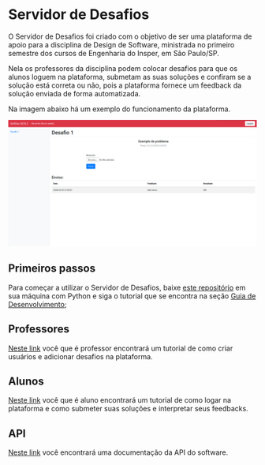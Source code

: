 # Servidor de Desafios
O Servidor de Desafios foi criado com o objetivo de ser uma plataforma de apoio para a disciplina de Design de Software, ministrada no primeiro semestre dos cursos de Engenharia do Insper, em São Paulo/SP.

Nela os professores da disciplina podem colocar desafios para que os alunos loguem na plataforma, submetam as suas soluções e confiram se a solução está correta ou não, pois a plataforma fornece um feedback da solução enviada de forma automatizada.

Na imagem abaixo há um exemplo do funcionamento da plataforma.

![printcorreta](imgs/solucao_correta.png)

## Primeiros passos

Para começar a utilizar o Servidor de Desafios, baixe [este repositório](https://github.com/franciol/Servidor_de_desafios) em sua máquina com Python e siga o tutorial que se encontra na seção [Guia de Desenvolvimento](desenvolvimento.md);

## Professores
[Neste link](professores.md) você que é professor encontrará um tutorial de como criar usuários e adicionar desafios na plataforma. 

## Alunos
[Neste link](alunos.md) você que é aluno encontrará um tutorial de como logar na plataforma e como submeter suas soluções e interpretar seus feedbacks.

## API
[Neste link](api.md) você encontrará uma documentação da API do software.
